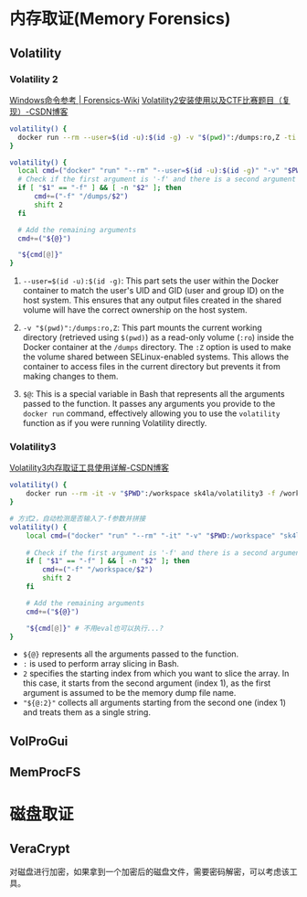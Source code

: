 # 内存取证(Memory Forensics)
## Volatility

### Volatility 2
[Windows命令参考 | Forensics-Wiki](https://www.forensics-wiki.com/volatility/winvol.html#kdbgscan)
[Volatility2安装使用以及CTF比赛题目（复现）-CSDN博客](https://blog.csdn.net/Aluxian_/article/details/128194996?spm=1001.2014.3001.5501)
```sh
volatility() {
  docker run --rm --user=$(id -u):$(id -g) -v "$(pwd)":/dumps:ro,Z -ti phocean/volatility $@
}

volatility() {
  local cmd=("docker" "run" "--rm" "--user=$(id -u):$(id -g)" "-v" "$PWD:/dumps:ro,Z" "-it" "phocean/volatility")
  # Check if the first argument is '-f' and there is a second argument
  if [ "$1" == "-f" ] && [ -n "$2" ]; then
      cmd+=("-f" "/dumps/$2")
      shift 2
  fi

  # Add the remaining arguments
  cmd+=("${@}")

  "${cmd[@]}"
}
```


1. `--user=$(id -u):$(id -g)`: This part sets the user within the Docker container to match the user's UID and GID (user and group ID) on the host system. This ensures that any output files created in the shared volume will have the correct ownership on the host system.
    
2. `-v "$(pwd)":/dumps:ro,Z`: This part mounts the current working directory (retrieved using `$(pwd)`) as a read-only volume (`:ro`) inside the Docker container at the `/dumps` directory. The `:Z` option is used to make the volume shared between SELinux-enabled systems. This allows the container to access files in the current directory but prevents it from making changes to them.
    
3. `$@`: This is a special variable in Bash that represents all the arguments passed to the function. It passes any arguments you provide to the `docker run` command, effectively allowing you to use the `volatility` function as if you were running Volatility directly.

### Volatility3
[Volatility3内存取证工具使用详解-CSDN博客](https://blog.csdn.net/Aluxian_/article/details/127064750)

```sh
volatility() {
    docker run --rm -it -v "$PWD":/workspace sk4la/volatility3 -f /workspace/"$1" "${@:2}"
}

# 方式2，自动检测是否输入了-f参数并拼接
volatility() {
    local cmd=("docker" "run" "--rm" "-it" "-v" "$PWD:/workspace" "sk4la/volatility3")
    
    # Check if the first argument is '-f' and there is a second argument
    if [ "$1" == "-f" ] && [ -n "$2" ]; then
        cmd+=("-f" "/workspace/$2")
        shift 2
    fi

    # Add the remaining arguments
    cmd+=("${@}")

    "${cmd[@]}" # 不用eval也可以执行...?
}
```
- `${@}` represents all the arguments passed to the function.
- `:` is used to perform array slicing in Bash.
- `2` specifies the starting index from which you want to slice the array. In this case, it starts from the second argument (index 1), as the first argument is assumed to be the memory dump file name.
- `"${@:2}"` collects all arguments starting from the second one (index 1) and treats them as a single string.


## VolProGui


## MemProcFS



# 磁盘取证
## VeraCrypt
对磁盘进行加密，如果拿到一个加密后的磁盘文件，需要密码解密，可以考虑该工具。
